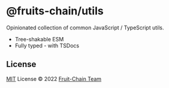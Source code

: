 # @fruits-chain/utils

Opinionated collection of common JavaScript / TypeScript utils.

- Tree-shakable ESM
- Fully typed - with TSDocs

## License

[MIT](./LICENSE) License © 2022 [Fruit-Chain Team](https://github.com/hjfruit)
